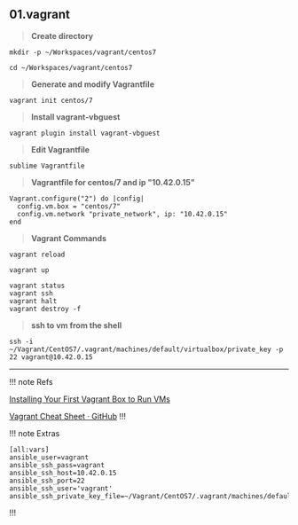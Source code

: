 ## 01.vagrant

> **Create directory**
```shell
mkdir -p ~/Workspaces/vagrant/centos7
```
```shell
cd ~/Workspaces/vagrant/centos7
```

> **Generate and modify Vagrantfile**
```shell
vagrant init centos/7
```

> **Install vagrant-vbguest**
```shell
vagrant plugin install vagrant-vbguest
```

> **Edit Vagrantfile**
```shell
sublime Vagrantfile
```
> **Vagrantfile for centos/7 and ip "10.42.0.15"**
```shell
Vagrant.configure("2") do |config|
  config.vm.box = "centos/7"
  config.vm.network "private_network", ip: "10.42.0.15"
end
```

> **Vagrant Commands**
```shell
vagrant reload
```
```shell
vagrant up
```
```shell
vagrant status
vagrant ssh
vagrant halt
vagrant destroy -f
```

> **ssh to vm from the shell**
```shell
ssh -i ~/Vagrant/CentOS7/.vagrant/machines/default/virtualbox/private_key -p 22 vagrant@10.42.0.15
```

---

!!! note Refs

[Installing Your First Vagrant Box to Run VMs](https://blog.ipswitch.com/installing-your-first-vagrant-box)

[Vagrant Cheat Sheet · GitHub](https://gist.github.com/wpscholar/a49594e2e2b918f4d0c4)
!!!

!!! note Extras
```shell
[all:vars]
ansible_user=vagrant
ansible_ssh_pass=vagrant
ansible_ssh_host=10.42.0.15
ansible_ssh_port=22
ansible_ssh_user='vagrant'
ansible_ssh_private_key_file=~/Vagrant/CentOS7/.vagrant/machines/default/virtualbox/private_key
```
!!!